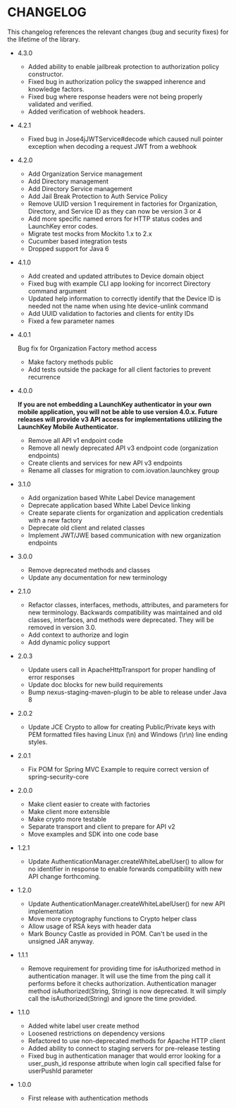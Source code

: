 # CHANGELOG

This changelog references the relevant changes (bug and security fixes) for the lifetime of the library.

  * 4.3.0

    * Added ability to enable jailbreak protection to authorization policy constructor.
    * Fixed bug in authorization policy the swapped inherence and knowledge factors.
    * Fixed bug where response headers were not being properly validated and verified.
    * Added verification of webhook headers.

  * 4.2.1

    * Fixed bug in Jose4jJWTService#decode which caused null pointer exception when decoding a request JWT from a webhook

  * 4.2.0
  
    * Add Organization Service management
    * Add Directory management
    * Add Directory Service management
    * Add Jail Break Protection to Auth Service Policy
    * Remove UUID version 1 requirement in factories for Organization, Directory, and Service ID as they can now be version 3 or 4
    * Add more specific named errors for HTTP status codes and LaunchKey error codes.
    * Migrate test mocks from Mockito 1.x to 2.x
    * Cucumber based integration tests
    * Dropped support for Java 6

  * 4.1.0
  
    * Add created and updated attributes to Device domain object
    * Fixed bug with example CLI app looking for incorrect Directory command argument
    * Updated help information to correctly identify that the Device ID is needed not the name when using hte device-unlink command
    * Add UUID validation to factories and clients for entity IDs
    * Fixed a few parameter names

  * 4.0.1

    Bug fix for Organization Factory method access

    * Make factory methods public
    * Add tests outside the package for all client factories to prevent recurrence

  * 4.0.0

    __If you are not embedding a LaunchKey authenticator in your own mobile application, you will not be able to use version 4.0.x. Future releases will provide v3 API access for implementations utilizing the LaunchKey Mobile Authenticator.__ 

    * Remove all API v1 endpoint code
    * Remove all newly deprecated API v3 endpoint code (organization endpoints)
    * Create clients and services for new API v3 endpoints
    * Rename all classes for migration to com.iovation.launchkey group

  * 3.1.0
    * Add organization based White Label Device management
    * Deprecate application based White Label Device linking
    * Create separate clients for organization and application credentials with a new factory
    * Deprecate old client and related classes
    * Implement JWT/JWE based communication with new organization endpoints

  * 3.0.0
    * Remove deprecated methods and classes
    * Update any documentation for new terminology

  * 2.1.0
    * Refactor classes, interfaces, methods, attributes, and parameters for new terminology. Backwards compatibility
        was maintained and old classes, interfaces, and methods were deprecated. They will be removed in version 3.0.
    * Add context to authorize and login
    * Add dynamic policy support

  * 2.0.3
    * Update users call in ApacheHttpTransport for proper handling of error responses
    * Update doc blocks for new build requirements
    * Bump nexus-staging-maven-plugin to be able to release under Java 8

  * 2.0.2
    * Update JCE Crypto to allow for creating Public/Private keys with PEM formatted files having Linux (\n) and
        Windows (\r\n) line ending styles.

  * 2.0.1
    * Fix POM for Spring MVC Example to require correct version of spring-security-core

  * 2.0.0
    * Make client easier to create with factories
    * Make client more extensible
    * Make crypto more testable
    * Separate transport and client to prepare for API v2
    * Move examples and SDK into one code base

  * 1.2.1
    * Update AuthenticationManager.createWhiteLabelUser() to allow for no identifier in response to enable forwards
        compatibility with new API change forthcoming.

  * 1.2.0
    * Update AuthenticationManager.createWhiteLabelUser() for new API implementation
    * Move more cryptography functions to Crypto helper class
    * Allow usage of RSA keys with header data
    * Mark Bouncy Castle as provided in POM.  Can't be used in the unsigned JAR anyway.

  * 1.1.1
    * Remove requirement for providing time for isAuthorized method in authentication manager.  It will use
        the time from the ping call it performs before it checks authorization. Authentication manager method
        isAuthorized(String, String) is now deprecated.  It will simply call the isAuthorized(String) and ignore the
        time provided.

  * 1.1.0
    * Added white label user create method
    * Loosened restrictions on dependency versions
    * Refactored to use non-deprecated methods for Apache HTTP client
    * Added ability to connect to staging servers for pre-release testing
    * Fixed bug in authentication manager that would error looking for a user_push_id response attribute when login call
        specified false for userPushId parameter

  * 1.0.0
    * First release with authentication methods
